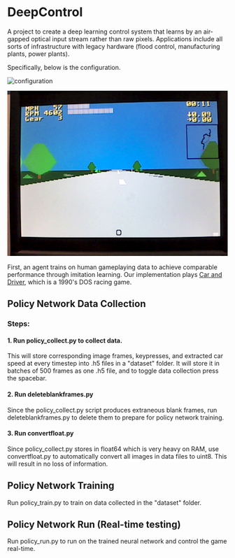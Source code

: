 # DeepControl

A project to create a deep learning control system that learns by an air-gapped optical input stream rather than raw pixels. Applications include all sorts of infrastructure with legacy hardware (flood control, manufacturing plants, power plants).

Specifically, below is the configuration.

![configuration](http://imgur.com/gmTRUSn.jpg)

![screenshot1](https://github.com/mpcrlab/DeepControl/raw/master/opticalscreenshot.png)

First, an agent trains on human gameplaying data to achieve comparable performance through imitation learning. Our implementation plays [Car and Driver](https://www.youtube.com/watch?v=kcSIBXA8nc4), which is a 1990's DOS racing game.

## Policy Network Data Collection
### Steps:
#### 1. Run policy_collect.py to collect data.
This will store corresponding image frames, keypresses, and extracted car speed at every timestep into .h5 files in a "dataset" folder. It will store it in batches of 500 frames as one .h5 file, and to toggle data collection press the spacebar.

#### 2. Run deleteblankframes.py
Since the policy_collect.py script produces extraneous blank frames, run deleteblankframes.py to delete them to prepare for policy network training.

#### 3. Run convertfloat.py
Since policy_collect.py stores in float64 which is very heavy on RAM, use convertfloat.py to automatically convert all images in data files to uint8. This will result in no loss of information.

## Policy Network Training
Run policy_train.py to train on data collected in the "dataset" folder. 

## Policy Network Run (Real-time testing)
Run policy_run.py to run on the trained neural network and control the game real-time.
